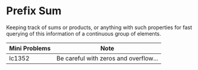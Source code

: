 # Prefix Sum

Keeping track of sums or products, or anything with such properties for fast querying of this information of a continuous group of elements.

| Mini Problems | Note                                  |
| ------------- | ------------------------------------- |
| lc1352        | Be careful with zeros and overflow... |
